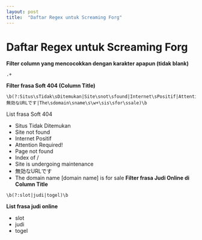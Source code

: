 ```yaml
---
layout: post
title:  "Daftar Regex untuk Screaming Forg"
---
```


# Daftar Regex untuk Screaming Forg 
**Filter column yang mencocokkan dengan karakter apapun (tidak blank)**
```
.+
```
**Filter frasa Soft 404 (Column Title)**
```
\b(?:Situs\sTidak\sDitemukan|Site\snot\sfound|Internet\sPositif|Attention\sRequired!|Page\snot\sfound|Index\sof|Site\sis\sundergoing\smaintenance|無効なURLです|The\sdomain\sname\s\w+\sis\sfor\ssale)\b
```
List frasa Soft 404
- Situs Tidak Ditemukan
- Site not found
- Internet Positif
- Attention Required!
- Page not found
- Index of /
- Site is undergoing maintenance
- 無効なURLです 
- The domain name [domain name] is for sale
**Filter frasa Judi Online di Column Title**
```
\b(?:slot|judi|togel)\b
```
**List frasa judi online**
- slot
- judi
- togel

